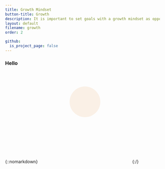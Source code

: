 ```yaml
---
title: Growth Mindset
button-title: Growth
description: It is important to set goals with a growth mindset as opposed to just checking the boxes and climbing the ladder
layout: default
filename: growth
order: 2

github:
  is_project_page: false
--- 
```

### Hello

{::nomarkdown}
<svg width="300" height=300>
    <circle cx="150" cy="100" r="50" fill="linen"/>
</svg>
{:/}
